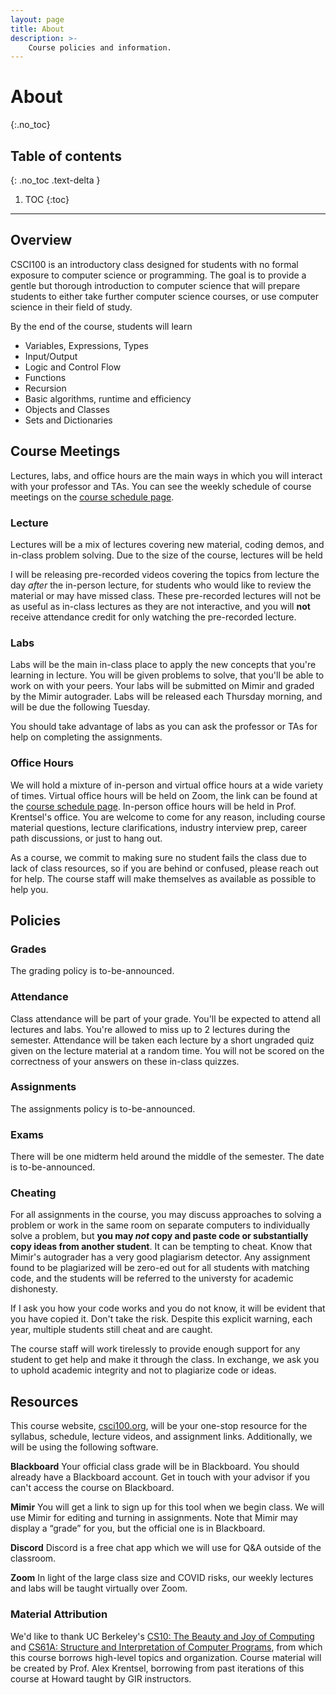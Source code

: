 ```yaml
---
layout: page
title: About
description: >-
    Course policies and information.
---
```


# About
{:.no_toc}

## Table of contents
{: .no_toc .text-delta }

1. TOC
{:toc}

---
## Overview
CSCI100 is an introductory class designed for students with no formal exposure to computer science or programming. The goal is to provide a gentle but thorough introduction to computer science that will prepare students to either take further computer science courses, or use computer science in their field of study.

By the end of the course, students will learn
 - Variables, Expressions, Types
 - Input/Output
 - Logic and Control Flow
 - Functions
 - Recursion
 - Basic algorithms, runtime and efficiency
 - Objects and Classes
 - Sets and Dictionaries

## Course Meetings
Lectures, labs, and office hours are the main ways in which you will interact with your professor and TAs. You can see the weekly schedule of course meetings on the [course schedule page](schedule.md).
### Lecture
Lectures will be a mix of lectures covering new material, coding demos, and in-class problem solving. Due to the size of the course, lectures will be held

I will be releasing pre-recorded videos covering the topics from lecture the day *after* the in-person lecture, for students who would like to review the material or may have missed class. These pre-recorded lectures will not be as useful as in-class lectures as they are not interactive, and you will **not** receive attendance credit for only watching the pre-recorded lecture.

### Labs
Labs will be the main in-class place to apply the new concepts that you're learning in lecture. You will be given problems to solve, that you'll be able to work on with your peers. Your labs will be submitted on Mimir and graded by the Mimir autograder. Labs will be released each Thursday morning, and will be due the following Tuesday. 

You should take advantage of labs as you can ask the professor or TAs for help on completing the assignments. 

### Office Hours

We will hold a mixture of in-person and virtual office hours at a wide variety of times. Virtual office hours will be held on Zoom, the link can be found at the [course schedule page](schedule.md). In-person office hours will be held in Prof. Krentsel's office. You are welcome to come for any reason, including course material questions, lecture clarifications, industry interview prep, career path discussions, or just to hang out. 

As a course, we commit to making sure no student fails the class due to lack of class resources, so if you are behind or confused, please reach out for help. The course staff will make themselves as available as possible to help you.

## Policies

### Grades

The grading policy is to-be-announced.

### Attendance
Class attendance will be part of your grade. You'll be expected to attend all lectures and labs. You're allowed to miss up to 2 lectures during the semester. Attendance will be taken each lecture by a short ungraded quiz given on the lecture material at a random time. You will not be scored on the correctness of your answers on these in-class quizzes.

### Assignments

The assignments policy is to-be-announced.

### Exams

There will be one midterm held around the middle of the semester. The date is to-be-announced.

### Cheating

For all assignments in the course, you may discuss approaches to solving a problem or work in the same room on separate computers to individually solve a problem, but **you may *not* copy and paste code or substantially copy ideas from another student**. It can be tempting to cheat. Know that Mimir's autograder has a very good plagiarism detector. Any assignment found to be plagiarized will be zero-ed out for all students with matching code, and the students will be referred to the universty for academic dishonesty. 

If I ask you how your code works and you do not know, it will be evident that you have copied it. Don't take the risk. Despite this explicit warning, each year, multiple students still cheat and are caught. 

The course staff will work tirelessly to provide enough support for any student to get help and make it through the class. In exchange, we ask you to uphold academic integrity and not to plagiarize code or ideas. 

## Resources

This course website, [csci100.org](https://www.csci100.org), will be your one-stop resource for the syllabus, schedule, lecture videos, and assignment links. Additionally, we will be using the following software.

**Blackboard**
Your official class grade will be in Blackboard. You should already have a Blackboard account. Get in touch with your advisor if you can't access the course on Blackboard.

**Mimir**
You will get a link to sign up for this tool when we begin class. We will use Mimir for editing and turning in assignments. Note that Mimir may display a “grade” for you, but the official one is in Blackboard.

**Discord**
Discord is a free chat app which we will use for Q&A outside of the classroom. 

**Zoom**
In light of the large class size and COVID risks, our weekly lectures and labs will be taught virtually over Zoom.

### Material Attribution
We'd like to thank UC Berkeley's [CS10: The Beauty and Joy of Computing](https://cs10.org/fa19/) and [CS61A: Structure and Interpretation of Computer Programs](https://inst.eecs.berkeley.edu/~cs61a/fa15/), from which this course borrows high-level topics and organization. Course material will be created by Prof. Alex Krentsel, borrowing from past iterations of this course at Howard taught by GIR instructors.

